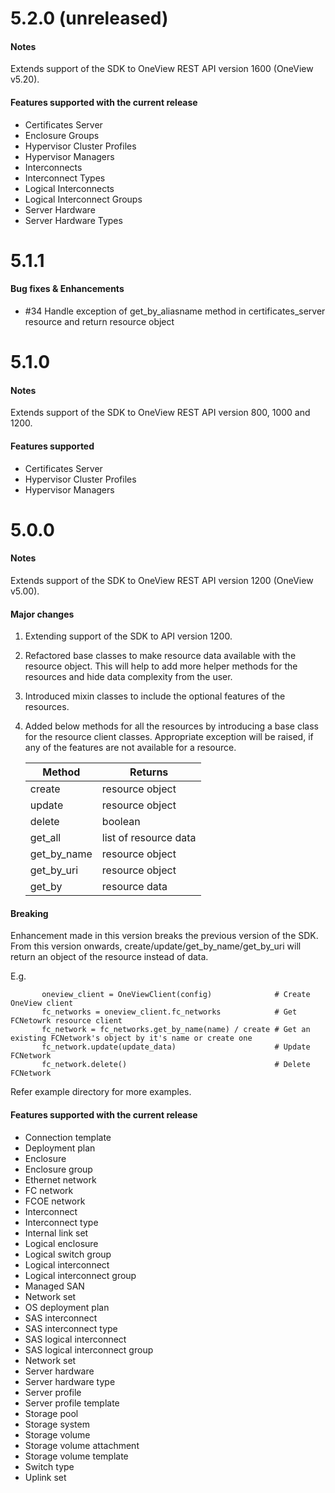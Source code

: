 # 5.2.0 (unreleased)
#### Notes
Extends support of the SDK to OneView REST API version 1600 (OneView v5.20).

#### Features supported with the current release
- Certificates Server
- Enclosure Groups
- Hypervisor Cluster Profiles
- Hypervisor Managers
- Interconnects
- Interconnect Types
- Logical Interconnects
- Logical Interconnect Groups
- Server Hardware
- Server Hardware Types

# 5.1.1

#### Bug fixes & Enhancements
- #34 Handle exception of get_by_aliasname method in certificates_server resource and return resource object

# 5.1.0
#### Notes
Extends support of the SDK to OneView REST API version 800, 1000 and 1200.

#### Features supported
- Certificates Server
- Hypervisor Cluster Profiles
- Hypervisor Managers

# 5.0.0
#### Notes
Extends support of the SDK to OneView REST API version 1200 (OneView v5.00).

#### Major changes
 1. Extending support of the SDK to API version 1200.
 2. Refactored base classes to make resource data available with the resource object.
    This will help to add more helper methods for the resources and hide data complexity from the user.
 3. Introduced mixin classes to include the optional features of the resources.
 4. Added below methods for all the resources by introducing a base class for the resource client classes.
    Appropriate exception will be raised, if any of the features are not available for a resource.
    
    | Method              | Returns                                       |
    | ------------------  | --------------------------------------------- |
    | create              |   resource object                             |
    | update              |   resource object                             |
    | delete              |   boolean                                     |
    | get_all             |   list of resource data                       |
    | get_by_name         |   resource object                             |
    | get_by_uri          |   resource object                             |
    | get_by              |   resource data                               |
    
#### Breaking
  Enhancement made in this version breaks the previous version of the SDK.
  From this version onwards, create/update/get_by_name/get_by_uri will return an object of the resource instead of data.

  E.g.
```
       oneview_client = OneViewClient(config)              # Create OneView client
       fc_networks = oneview_client.fc_networks            # Get FCNetowrk resource client
       fc_network = fc_networks.get_by_name(name) / create # Get an existing FCNetwork's object by it's name or create one
       fc_network.update(update_data)                      # Update FCNetwork
       fc_network.delete()                                 # Delete FCNetwork
```
  Refer example directory for more examples.

#### Features supported with the current release
- Connection template
- Deployment plan
- Enclosure
- Enclosure group
- Ethernet network
- FC network
- FCOE network
- Interconnect
- Interconnect type
- Internal link set
- Logical enclosure
- Logical switch group
- Logical interconnect
- Logical interconnect group
- Managed SAN
- Network set
- OS deployment plan
- SAS interconnect
- SAS interconnect type
- SAS logical interconnect
- SAS logical interconnect group
- Network set
- Server hardware
- Server hardware type
- Server profile
- Server profile template
- Storage pool
- Storage system
- Storage volume
- Storage volume attachment
- Storage volume template
- Switch type
- Uplink set
